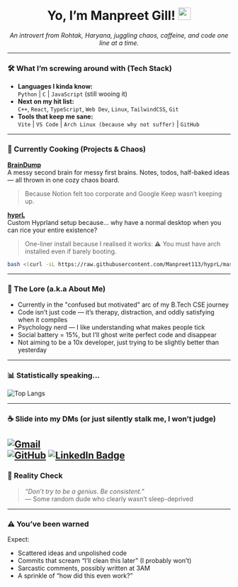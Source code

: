 <h1 align="center">Yo, I’m Manpreet Gill! <img src="https://media.giphy.com/media/hvRJCLFzcasrR4ia7z/giphy.gif" width="28"></h1>

<p align="center">
  <i>An introvert from Rohtak, Haryana, juggling chaos, caffeine, and code one line at a time.</i>
</p>


---


### 🛠️ What I’m screwing around with (Tech Stack)

- **Languages I kinda know:**  
  `Python` | `C` | `JavaScript` (still wooing it)  
- **Next on my hit list:**  
  `C++`, `React`, `TypeScript`, `Web Dev`, `Linux`, `TailwindCSS`, `Git`  
- **Tools that keep me sane:**  
  `Vite` | `VS Code` | `Arch Linux (because why not suffer)` | `GitHub`

---

### 🚧 Currently Cooking (Projects & Chaos)

**[BrainDump](https://github.com/Manpreet113/BrainDump)**  
A messy second brain for messy first brains. Notes, todos, half-baked ideas — all thrown in one cozy chaos board.  
> Because Notion felt too corporate and Google Keep wasn’t keeping up.

**[hyprL](https://github.com/Manpreet113/hyprL)**  
Custom Hyprland setup because... why have a normal desktop when you can rice your entire existence?  
> One-liner install because I realised it works: 
> ⚠️ You must have arch installed even if barely booting.
```bash
bash <(curl -sL https://raw.githubusercontent.com/Manpreet113/hyprL/master/main/setup.sh)
```

---

### 🧠 The Lore (a.k.a About Me)

- Currently in the "confused but motivated" arc of my B.Tech CSE journey  
- Code isn’t just code — it’s therapy, distraction, and oddly satisfying when it compiles  
- Psychology nerd — I like understanding what makes people tick  
- Social battery = 15%, but I’ll ghost write perfect code and disappear  
- Not aiming to be a 10x developer, just trying to be slightly better than yesterday

---

### 📊 Statistically speaking...

![Top Langs](https://github-readme-stats.vercel.app/api/top-langs/?username=Manpreet113&layout=compact&theme=tokyonight)

---

### ☕ Slide into my DMs (or just silently stalk me, I won’t judge)

[![Gmail](https://img.shields.io/badge/Gmail-D14836?style=flat&logo=gmail&logoColor=white)](mailto:manpreet10542@gmail.com)  
[![GitHub](https://img.shields.io/badge/GitHub-100000?style=flat&logo=github&logoColor=white)](https://github.com/Manpreet113)
[![LinkedIn Badge](https://img.shields.io/badge/LinkedIn-0A66C2?style=flat&logo=linkedin&logoColor=white)](https://www.linkedin.com/in/manpreet-gill-a2923235a)
---

### 🧾 Reality Check

> _“Don’t try to be a genius. Be consistent.”_  
> — Some random dude who clearly wasn’t sleep-deprived

---

### ⚠️ You’ve been warned

Expect:
- Scattered ideas and unpolished code  
- Commits that scream “I’ll clean this later” (I probably won’t)  
- Sarcastic comments, possibly written at 3AM  
- A sprinkle of “how did this even work?”


<!---
Manpreet113/Manpreet113 is a ✨ special ✨ repository because its `README.md` (this file) appears on your GitHub profile.
You can click the Preview link to take a look at your changes.
--->
